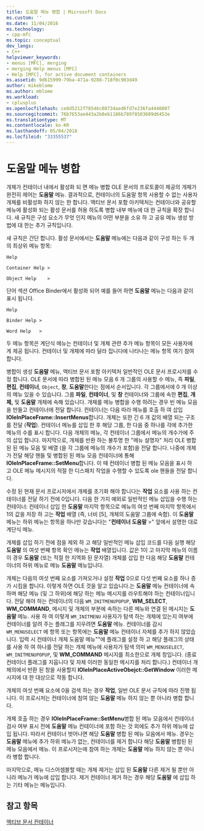 ```yaml
---
title: 도움말 메뉴 병합 | Microsoft Docs
ms.custom: ''
ms.date: 11/04/2016
ms.technology:
- cpp-mfc
ms.topic: conceptual
dev_langs:
- C++
helpviewer_keywords:
- menus [MFC], merging
- merging Help menus [MFC]
- Help [MFC], for active document containers
ms.assetid: 9d615999-79ba-471a-9288-718f0c903d49
author: mikeblome
ms.author: mblome
ms.workload:
- cplusplus
ms.openlocfilehash: ce8d5212f78546c08734aed6fd7e236fa4446007
ms.sourcegitcommit: 76b7653ae443a2b8eb1186b789f8503609d6453e
ms.translationtype: MT
ms.contentlocale: ko-KR
ms.lasthandoff: 05/04/2018
ms.locfileid: "33355537"
---
```

# <a name="help-menu-merging"></a>도움말 메뉴 병합
개체가 컨테이너 내에서 활성화 되 면 메뉴 병합 OLE 문서의 프로토콜이 제공의 개체가 완전히 제어는 **도움말** 메뉴. 결과적으로, 컨테이너의 도움말 항목 사용할 수 없는 사용자 개체를 비활성화 하지 않는 한 합니다. 액티브 문서 포함 아키텍처는 컨테이너와 공유할 메뉴에 활성화 되는 활성 문서를 허용 하도록 병합 내부 메뉴에 대 한 규칙을 확장 합니다. 새 규칙은 구성 요소가 무엇 인지 메뉴의 어떤 부분을 소유 하 고 공유 메뉴 생성 방법에 대 한는 추가 규칙입니다.  
  
 새 규칙은 간단 합니다. 활성 문서에서는 **도움말** 메뉴에는 다음과 같이 구성 하는 두 개의 최상위 메뉴 항목:  
  
 `Help`  
  
 `Container Help >`  
  
 `Object Help    >`  
  
 단어 섹션 Office Binder에서 활성화 되어 예를 들어 하면 **도움말** 메뉴는 다음과 같이 표시 됩니다.  
  
 `Help`  
  
 `Binder Help >`  
  
 `Word Help   >`  
  
 두 메뉴 항목은 계단식 메뉴는 컨테이너 및 개체 관련 추가 메뉴 항목이 모든 사용자에 게 제공 됩니다. 컨테이너 및 개체에 따라 달라 집니다에 나타나는 메뉴 항목 여기 참여 합니다.  
  
 병합이 생성 **도움말** 메뉴, 액티브 문서 포함 아키텍처 일반적인 OLE 문서 프로시저를 수정 합니다. OLE 문서에 따라 병합된 된 메뉴 모음 6 개 그룹의 사용할 수 메뉴, 즉 **파일**, **편집**, **컨테이너**, `Object`, **창**, **도움말**한다는 점에서 순서입니다. 각 그룹에서에 0 개 이상의 메뉴 있을 수 있습니다. 그룹 **파일**, **컨테이너**, 및 **창** 컨테이너와 그룹에 속한 **편집**, **개체,** 및 **도움말** 개체에 속해 있습니다. 개체를 메뉴 병합을 수행 하려는 경우 빈 메뉴 모음을 만들고 컨테이너에 전달 합니다. 컨테이너는 다음 따라 메뉴를 호출 하 여 삽입 **IOleInPlaceFrame::InsertMenus**합니다. 개체는 또한 긴 6 개 값의 배열 되는 구조를 전달 (**작업**). 컨테이너 메뉴를 삽입 한 후 해당 그룹, 한 다음 중 하나를 각에 추가한 메뉴의 수를 표시 합니다. 다음 개체의 메뉴, 각 컨테이너 그룹에서 메뉴의 개수가에 주의 삽입 합니다. 마지막으로, 개체를 반환 하는 불투명 한 "메뉴 설명자" 처리 OLE 병합된 된 메뉴 모음 및 배열 (을 각 그룹에 메뉴의 개수가 포함)을 전달 합니다. 나중에 개체가 전달 해당 핸들 및 병합된 된 메뉴 모음 컨테이너에 통해 **IOleInPlaceFrame::SetMenu**합니다. 이 때 컨테이너 병합 된 메뉴 모음을 표시 하 고 OLE 메뉴 메시지의 적절 한 디스패치 작업을 수행할 수 있도록 ole 핸들을 전달 합니다.  
  
 수정 된 현재 문서 프로시저에서 개체를 초기화 해야 합니다는 **작업** 요소를 사용 하는 컨테이너를 전달 하기 전에 0입니다. 다음 한 가지 예외로 일반적인 메뉴 삽입을 수행 하는 컨테이너: 컨테이너 삽입 한 **도움말** 마지막 항목으로 메뉴의 여섯 번째 마지막 항목에서 1의 값을 저장 하 고는 **작업** 배열 (즉, 너비 [5], 개체의 도움말 그룹에 속함). 이 **도움말** 메뉴는 하위 메뉴는 항목을 하나만 갖습니다는 "**컨테이너 도움말** >" 앞에서 설명한 대로 계단식 메뉴.  
  
 개체를 삽입 하기 전에 점을 제외 하 고 해당 일반적인 메뉴 삽입 코드를 다음 실행 해당 **도움말** 의 여섯 번째 항목 확인 메뉴는 **작업** 배열입니다. 값은 1이 고 마지막 메뉴의 이름이 경우 **도움말** (또는 적절 한 지역화 된 문자열) 개체를 삽입 한 다음 해당 **도움말** 컨테이너의 하위 메뉴로 메뉴 **도움말** 메뉴입니다.  
  
 개체는 다음의 여섯 번째 요소를 가져오거나 설정 **작업** 0으로 다섯 번째 요소를 하나 증가 시킴을 합니다. 이렇게 하면 OLE 것을 알고 있습니다.는 **도움말** 메뉴 컨테이너에 속하며 해당 메뉴 (및 그 하위)에 해당 하는 메뉴 메시지를 라우트해야 하는 컨테이너입니다. 전달 해야 하는 컨테이너의 다음 `WM_INITMENUPOPUP`, **WM_SELECT**, **WM_COMMAND**, 메시지 및 개체의 부분에 속하는 다른 메뉴와 연결 된 메시지는 **도움말**  메뉴. 사용 하 여 이렇게 `WM_INITMENU` 사용자가 탐색 하는 개체에 있는지 여부에 컨테이너를 알려 주는 플래그를 지우려면 **도움말** 메뉴. 컨테이너를 감시 `WM_MENUSELECT` 에 항목 또는 항목에는 **도움말** 메뉴 컨테이너 자체를 추가 하지 않았습니다. 입력 시 컨테이너 개체 도움말 메뉴""에 플래그를 설정 하 고 해당 플래그의 상태를 사용 하 여 하나를 전달 하는 개체 메뉴에 사용자가 탐색 의미 `WM_MENUSELECT`, `WM_INITMENUPOPUP`, 및 **WM_COMMAND** 메시지를 최소한으로 개체 창입니다. (종료 컨테이너 플래그를 지웁니다 및 자체 이러한 동일한 메시지를 처리 합니다.) 컨테이너 개체의에서 반환 된 창을 사용할지 **IOleInPlaceActiveObejct::GetWindow** 이러한 메시지에 대 한 대상으로 작동 합니다.  
  
 개체의 여섯 번째 요소에 0을 검색 하는 경우 **작업**, 일반 OLE 문서 규칙에 따라 진행 됩니다. 이 프로시저는 컨테이너에 참여 않는 **도움말** 메뉴 하지 않는 뿐 아니라 병합 합니다.  
  
 개체 호출 하는 경우 **IOleInPlaceFrame::SetMenu**병합 된 메뉴 모음에서 컨테이너 검사 여부 표시 전에 **도움말** 메뉴 컨테이너에 포함 하는 것 외에도 추가 하위 메뉴에 삽입 됩니다. 따라서 컨테이너 벗어나면 해당 **도움말** 병합 된 메뉴 모음에서 메뉴. 경우는 **도움말** 메뉴에 추가 하위 메뉴가 없는, 컨테이너를 제거 합니다 해당 **도움말** 병합된 된 메뉴 모음에서 메뉴. 이 프로시저는에 참여 하는 개체는 **도움말** 메뉴 하지 않는 뿐 아니라 병합 합니다.  
  
 마지막으로, 메뉴 디스어셈블할 때는 개체 제거는 삽입 된 **도움말** 다른 제거 될 뿐만 아니라 메뉴가 메뉴에 삽입 합니다. 제거 컨테이너 제거 하는 경우 해당 **도움말** 에 삽입 하는 기타 메뉴는 메뉴입니다.  
  
## <a name="see-also"></a>참고 항목  
 [액티브 문서 컨테이너](../mfc/active-document-containers.md)

